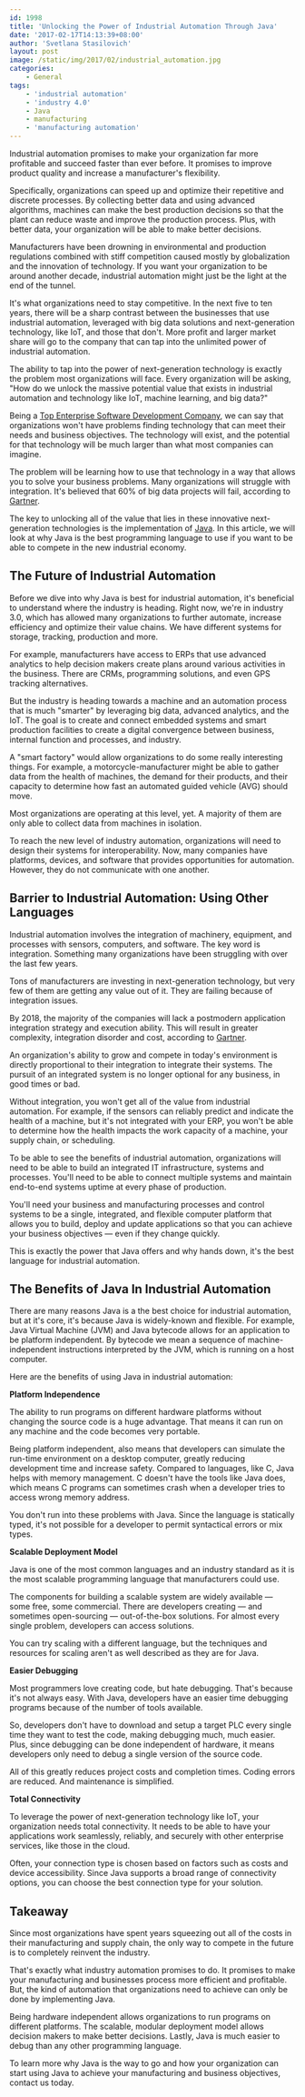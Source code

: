 ```yaml
---
id: 1998
title: 'Unlocking the Power of Industrial Automation Through Java'
date: '2017-02-17T14:13:39+08:00'
author: 'Svetlana Stasilovich'
layout: post
image: /static/img/2017/02/industrial_automation.jpg
categories:
    - General
tags:
    - 'industrial automation'
    - 'industry 4.0'
    - Java
    - manufacturing
    - 'manufacturing automation'
---
```


Industrial automation promises to make your organization far more profitable and succeed faster than ever before. It promises to improve product quality and increase a manufacturer's flexibility.

Specifically, organizations can speed up and optimize their repetitive and discrete processes. By collecting better data and using advanced algorithms, machines can make the best production decisions so that the plant can reduce waste and improve the production process. Plus, with better data, your organization will be able to make better decisions.

Manufacturers have been drowning in environmental and production regulations combined with stiff competition caused mostly by globalization and the innovation of technology. If you want your organization to be around another decade, industrial automation might just be the light at the end of the tunnel.

It's what organizations need to stay competitive. In the next five to ten years, there will be a sharp contrast between the businesses that use industrial automation, leveraged with big data solutions and next-generation technology, like IoT, and those that don't. More profit and larger market share will go to the company that can tap into the unlimited power of industrial automation.

The ability to tap into the power of next-generation technology is exactly the problem most organizations will face. Every organization will be asking, "How do we unlock the massive potential value that exists in industrial automation and technology like IoT, machine learning, and big data?"

Being a [Top Enterprise Software Development Company](https://www.softwaredevelopmentcompany.co/2019/07/01/10-best-practices-for-developing-enterprise-software-applications/), we can say that organizations won't have problems finding technology that can meet their needs and business objectives. The technology will exist, and the potential for that technology will be much larger than what most companies can imagine.

The problem will be learning how to use that technology in a way that allows you to solve your business problems. Many organizations will struggle with integration. It's believed that 60% of big data projects will fail, according to [Gartner](https://www.gartner.com/newsroom/id/3130017).

The key to unlocking all of the value that lies in these innovative next-generation technologies is the implementation of [Java](https://www.issart.com/en/lp/java-development-team/). In this article, we will look at why Java is the best programming language to use if you want to be able to compete in the new industrial economy.

## The Future of Industrial Automation

Before we dive into why Java is best for industrial automation, it's beneficial to understand where the industry is heading. Right now, we're in industry 3.0, which has allowed many organizations to further automate, increase efficiency and optimize their value chains. We have different systems for storage, tracking, production and more.

For example, manufacturers have access to ERPs that use advanced analytics to help decision makers create plans around various activities in the business. There are CRMs, programming solutions, and even GPS tracking alternatives.

But the industry is heading towards a machine and an automation process that is much "smarter" by leveraging big data, advanced analytics, and the IoT. The goal is to create and connect embedded systems and smart production facilities to create a digital convergence between business, internal function and processes, and industry.

A "smart factory" would allow organizations to do some really interesting things. For example, a motorcycle-manufacturer might be able to gather data from the health of machines, the demand for their products, and their capacity to determine how fast an automated guided vehicle (AVG) should move.

Most organizations are operating at this level, yet. A majority of them are only able to collect data from machines in isolation.

To reach the new level of industry automation, organizations will need to design their systems for interoperability. Now, many companies have platforms, devices, and software that provides opportunities for automation. However, they do not communicate with one another.

## Barrier to Industrial Automation: Using Other Languages

Industrial automation involves the integration of machinery, equipment, and processes with sensors, computers, and software. The key word is integration. Something many organizations have been struggling with over the last few years.

Tons of manufacturers are investing in next-generation technology, but very few of them are getting any value out of it. They are failing because of integration issues.

By 2018, the majority of the companies will lack a postmodern application integration strategy and execution ability. This will result in greater complexity, integration disorder and cost, according to [Gartner](https://www.gartner.com/newsroom/id/3233217).

An organization's ability to grow and compete in today's environment is directly proportional to their integration to integrate their systems. The pursuit of an integrated system is no longer optional for any business, in good times or bad.

Without integration, you won't get all of the value from industrial automation. For example, if the sensors can reliably predict and indicate the health of a machine, but it's not integrated with your ERP, you won't be able to determine how the health impacts the work capacity of a machine, your supply chain, or scheduling.

To be able to see the benefits of industrial automation, organizations will need to be able to build an integrated IT infrastructure, systems and processes. You'll need to be able to connect multiple systems and maintain end-to-end systems uptime at every phase of production.

You'll need your business and manufacturing processes and control systems to be a single, integrated, and flexible computer platform that allows you to build, deploy and update applications so that you can achieve your business objectives — even if they change quickly.

This is exactly the power that Java offers and why hands down, it's the best language for industrial automation.

## The Benefits of Java In Industrial Automation

There are many reasons Java is a the best choice for industrial automation, but at it's core, it's because Java is widely-known and flexible. For example, Java Virtual Machine (JVM) and Java bytecode allows for an application to be platform independent. By bytecode we mean a sequence of machine-independent instructions interpreted by the JVM, which is running on a host computer.

Here are the benefits of using Java in industrial automation:

**Platform Independence**

The ability to run programs on different hardware platforms without changing the source code is a huge advantage. That means it can run on any machine and the code becomes very portable.

Being platform independent, also means that developers can simulate the run-time environment on a desktop computer, greatly reducing development time and increase safety. Compared to languages, like C, Java helps with memory management. C doesn't have the tools like Java does, which means C programs can sometimes crash when a developer tries to access wrong memory address.

You don't run into these problems with Java. Since the language is statically typed, it's not possible for a developer to permit syntactical errors or mix types.

**Scalable Deployment Model**

Java is one of the most common languages and an industry standard as it is the most scalable programming language that manufacturers could use.

The components for building a scalable system are widely available — some free, some commercial. There are developers creating — and sometimes open-sourcing — out-of-the-box solutions. For almost every single problem, developers can access solutions.

You can try scaling with a different language, but the techniques and resources for scaling aren't as well described as they are for Java.

**Easier Debugging**

Most programmers love creating code, but hate debugging. That's because it's not always easy. With Java, developers have an easier time debugging programs because of the number of tools available.

So, developers don't have to download and setup a target PLC every single time they want to test the code, making debugging much, much easier. Plus, since debugging can be done independent of hardware, it means developers only need to debug a single version of the source code.

All of this greatly reduces project costs and completion times. Coding errors are reduced. And maintenance is simplified.

**Total Connectivity**

To leverage the power of next-generation technology like IoT, your organization needs total connectivity. It needs to be able to have your applications work seamlessly, reliably, and securely with other enterprise services, like those in the cloud.

Often, your connection type is chosen based on factors such as costs and device accessibility. Since Java supports a broad range of connectivity options, you can choose the best connection type for your solution.

## Takeaway

Since most organizations have spent years squeezing out all of the costs in their manufacturing and supply chain, the only way to compete in the future is to completely reinvent the industry.

That's exactly what industry automation promises to do. It promises to make your manufacturing and businesses process more efficient and profitable. But, the kind of automation that organizations need to achieve can only be done by implementing Java.

Being hardware independent allows organizations to run programs on different platforms. The scalable, modular deployment model allows decision makers to make better decisions. Lastly, Java is much easier to debug than any other programming language.

To learn more why Java is the way to go and how your organization can start using Java to achieve your manufacturing and business objectives, contact us today.